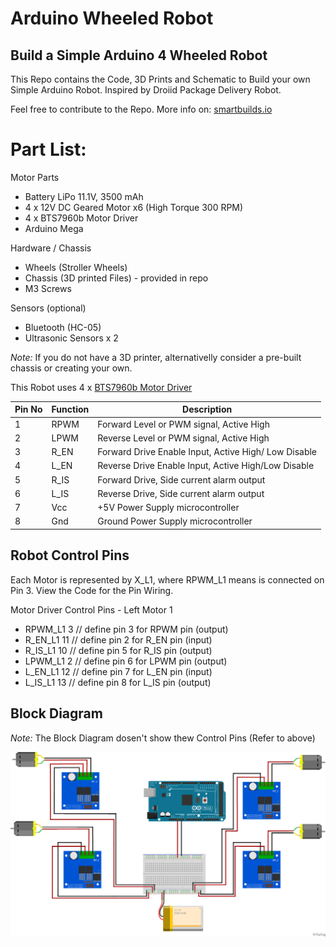# Arduino Wheeled Robot


## Build a Simple Arduino 4 Wheeled Robot 

This Repo contains the Code, 3D Prints and Schematic to Build your own Simple Arduino Robot. Inspired by Droiid Package Delivery Robot.

Feel free to contribute to the Repo. More info on: [smartbuilds.io](https://smartbuilds.io)


# Part List:

Motor Parts 
- Battery LiPo 11.1V, 3500 mAh 
- 4 x 12V DC Geared Motor x6 (High Torque 300 RPM)
- 4 x BTS7960b Motor Driver
- Arduino Mega

Hardware / Chassis
- Wheels (Stroller Wheels)
- Chassis (3D printed Files) - provided in repo
- M3 Screws

Sensors (optional)
- Bluetooth (HC-05)
- Ultrasonic Sensors x 2

*Note:* If you do not have a 3D printer, alternativelly consider a pre-built chassis or creating your own. 

This Robot uses 4 x [BTS7960b Motor Driver](https://www.handsontec.com/dataspecs/module/BTS7960%20Motor%20Driver.pdf)

| Pin No  | Function | Description |
|---|---|---|
|1 |RPWM| Forward Level or PWM signal, Active High |
|2 |LPWM |Reverse Level or PWM signal, Active High |
|3 |R_EN |Forward Drive Enable Input, Active High/ Low Disable|
|4 |L_EN | Reverse Drive Enable Input, Active High/Low Disable|
|5 | R_IS | Forward Drive, Side current alarm output |
|6 | L_IS| Reverse Drive, Side current alarm output |
|7 | Vcc| +5V Power Supply microcontroller |
|8 |Gnd| Ground Power Supply microcontroller|

## Robot Control Pins

Each Motor is represented by X_L1, where RPWM_L1 means is connected on Pin 3.
View the Code for the Pin Wiring. 

Motor Driver Control Pins - Left Motor 1
- RPWM_L1 3 // define pin 3 for RPWM pin (output)
- R_EN_L1 11 // define pin 2 for R_EN pin (input)
- R_IS_L1 10 // define pin 5 for R_IS pin (output)
- LPWM_L1 2 // define pin 6 for LPWM pin (output)
- L_EN_L1 12 // define pin 7 for L_EN pin (input)
- L_IS_L1 13 // define pin 8 for L_IS pin (output)


## Block Diagram

*Note:* The Block Diagram dosen't show thew Control Pins (Refer to above)

![Droiid Block Diagram](arduino-wheel-robot-diagram.png)

